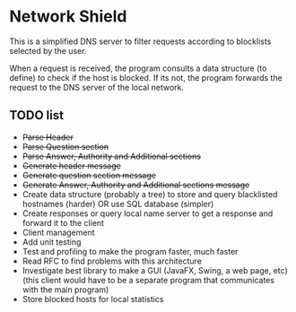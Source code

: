 # Network Shield

This is a simplified DNS server to filter requests according to blocklists selected by the user.

When a request is received, the program consults a data structure (to define) to check if the host is blocked. If its not, the program forwards the request to the DNS server of the local network.

## TODO list

 - ~~Parse Header~~
 - ~~Parse Question section~~
 - ~~Parse Answer, Authority and Additional sections~~
 - ~~Generate header message~~
 - ~~Generate question section message~~
 - ~~Generate Answer, Authority and Additional sections message~~
 - Create data structure (probably a tree) to store and query blacklisted hostnames (harder) OR use SQL database (simpler)
 - Create responses or query local name server to get a response and forward it to the client
 - Client management
 - Add unit testing
 - Test and profiling to make the program faster, much faster
 - Read RFC to find problems with this architecture
 - Investigate best library to make a GUI (JavaFX, Swing, a web page, etc) (this client would have to be a separate program that communicates with the main program)
 - Store blocked hosts for local statistics
